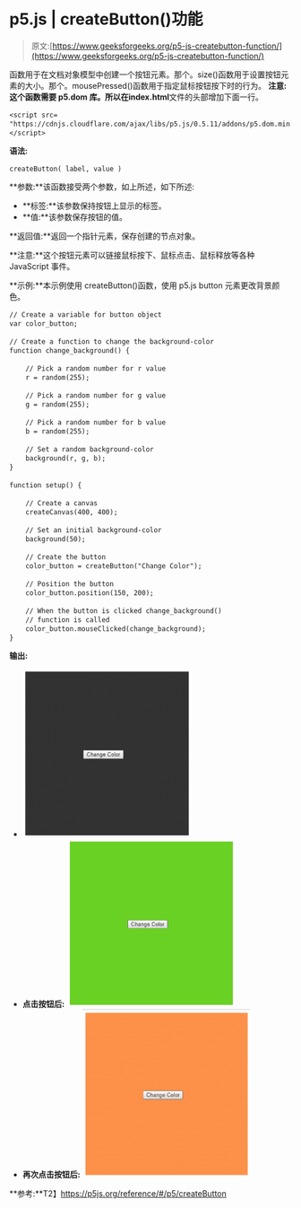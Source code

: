 # p5.js | createButton()功能

> 原文:[https://www.geeksforgeeks.org/p5-js-createbutton-function/](https://www.geeksforgeeks.org/p5-js-createbutton-function/)

函数用于在文档对象模型中创建一个按钮元素。那个。size()函数用于设置按钮元素的大小。那个。mousePressed()函数用于指定鼠标按钮按下时的行为。
**注意:**这个函数需要 p5.dom 库。所以在**index.html**文件的头部增加下面一行。

```
<script src=
"https://cdnjs.cloudflare.com/ajax/libs/p5.js/0.5.11/addons/p5.dom.min.js">
</script>
```

**语法:**

```
createButton( label, value )
```

**参数:**该函数接受两个参数，如上所述，如下所述:

*   **标签:**该参数保持按钮上显示的标签。
*   **值:**该参数保存按钮的值。

**返回值:**返回一个指针元素，保存创建的节点对象。

**注意:**这个按钮元素可以链接鼠标按下、鼠标点击、鼠标释放等各种 JavaScript 事件。

**示例:**本示例使用 createButton()函数，使用 p5.js button 元素更改背景颜色。

```
// Create a variable for button object
var color_button;

// Create a function to change the background-color
function change_background() {

    // Pick a random number for r value
    r = random(255);

    // Pick a random number for g value
    g = random(255);

    // Pick a random number for b value
    b = random(255);

    // Set a random background-color
    background(r, g, b);
}

function setup() {

    // Create a canvas
    createCanvas(400, 400);

    // Set an initial background-color
    background(50);

    // Create the button
    color_button = createButton("Change Color");

    // Position the button
    color_button.position(150, 200);

    // When the button is clicked change_background()
    // function is called
    color_button.mouseClicked(change_background);
}
```

**输出:**

*   ![](img/08cd1f50026966caa07abfe295635108.png)
*   **点击按钮后:**
    ![](img/aa349c76464ad96ccbd8d2c0b5c6fe75.png)
*   **再次点击按钮后:**
    ![](img/da6196aede9c0306fd8614d5c65c422e.png)

**参考:**T2】https://p5js.org/reference/#/p5/createButton